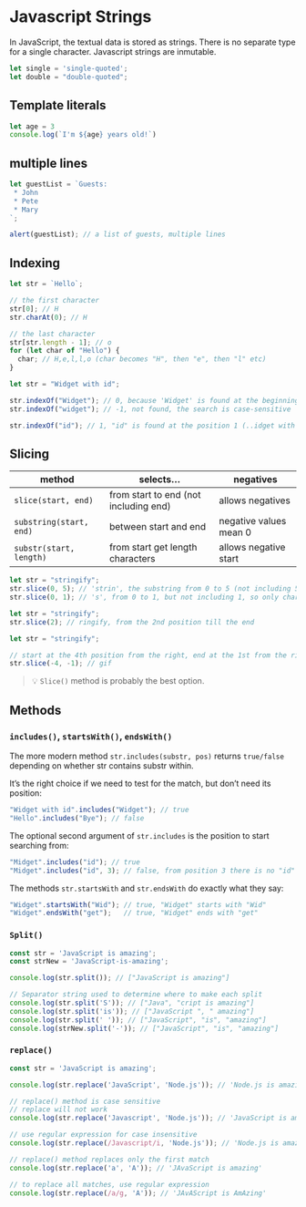 # Javascript Strings

In JavaScript, the textual data is stored as strings. There is no separate type for a single character. Javascript strings are inmutable.

```javascript
let single = 'single-quoted';
let double = "double-quoted";
```

## Template literals

```javascript
let age = 3
console.log(`I'm ${age} years old!`)
```

## multiple lines

```javascript
let guestList = `Guests:
 * John
 * Pete
 * Mary
`;

alert(guestList); // a list of guests, multiple lines
```

## Indexing

```javascript
let str = `Hello`;

// the first character
str[0]; // H
str.charAt(0); // H

// the last character
str[str.length - 1]; // o
for (let char of "Hello") {
  char; // H,e,l,l,o (char becomes "H", then "e", then "l" etc)
}
```

```javascript
let str = "Widget with id";

str.indexOf("Widget"); // 0, because 'Widget' is found at the beginning
str.indexOf("widget"); // -1, not found, the search is case-sensitive

str.indexOf("id"); // 1, "id" is found at the position 1 (..idget with id)
```

## Slicing

| method                  | selects…                              | negatives              |
| ----------------------- | ------------------------------------- | ---------------------- |
| `slice(start, end)`     | from start to end (not including end) | allows negatives       |
| `substring(start, end)` | between start and end                 | negative values mean 0 |
| `substr(start, length)` | from start get length characters      | allows negative start  |

```javascript
let str = "stringify";
str.slice(0, 5); // 'strin', the substring from 0 to 5 (not including 5)
str.slice(0, 1); // 's', from 0 to 1, but not including 1, so only character at 0
```

```javascript
let str = "stringify";
str.slice(2); // ringify, from the 2nd position till the end
```

```javascript
let str = "stringify";

// start at the 4th position from the right, end at the 1st from the right
str.slice(-4, -1); // gif
```

>💡 `Slice()` method is probably the best option.

## Methods

### `includes()`, `startsWith()`, `endsWith()`

The more modern method `str.includes(substr, pos)` returns `true/false` depending on whether str contains substr within.

It’s the right choice if we need to test for the match, but don’t need its position:

```javascript
"Widget with id".includes("Widget"); // true
"Hello".includes("Bye"); // false
```

The optional second argument of `str.includes` is the position to start searching from:

```javascript
"Midget".includes("id"); // true
"Midget".includes("id", 3); // false, from position 3 there is no "id"
```

The methods `str.startsWith` and `str.endsWith` do exactly what they say:

```javascript
"Widget".startsWith("Wid"); // true, "Widget" starts with "Wid"
"Widget".endsWith("get");   // true, "Widget" ends with "get"
```

### `Split()`

```javascript
const str = 'JavaScript is amazing';
const strNew = 'JavaScript-is-amazing';

console.log(str.split()); // ["JavaScript is amazing"]

// Separator string used to determine where to make each split
console.log(str.split('S')); // ["Java", "cript is amazing"]
console.log(str.split('is')); // ["JavaScript ", " amazing"]
console.log(str.split(' ')); // ["JavaScript", "is", "amazing"]
console.log(strNew.split('-')); // ["JavaScript", "is", "amazing"]
```

### `replace()`

```javascript
const str = 'JavaScript is amazing';

console.log(str.replace('JavaScript', 'Node.js')); // 'Node.js is amazing'

// replace() method is case sensitive
// replace will not work
console.log(str.replace('Javascript', 'Node.js')); // 'JavaScript is amazing'

// use regular expression for case insensitive
console.log(str.replace(/Javascript/i, 'Node.js')); // 'Node.js is amazing'

// replace() method replaces only the first match
console.log(str.replace('a', 'A')); // 'JAvaScript is amazing'

// to replace all matches, use regular expression
console.log(str.replace(/a/g, 'A')); // 'JAvAScript is AmAzing'
```

```javascript
```
